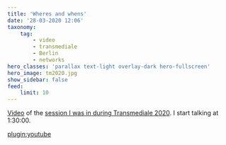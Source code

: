 ```yaml
---
title: 'Wheres and whens'
date: '28-03-2020 12:06'
taxonomy:
    tag:
        - video
        - transmediale
        - Berlin
        - networks
hero_classes: 'parallax text-light overlay-dark hero-fullscreen'
hero_image: tm2020.jpg
show_sidebar: false
feed:
    limit: 10
---
```


[Video](https://youtu.be/9mvGHa0J6MQ?t=5445) of the [session I was in during Transmediale 2020](https://2020.transmediale.de/content/exchange-1-the-wheres-and-whens-of-networks). I start talking at 1:30:00.

[plugin:youtube](https://www.youtube.com/watch?v=9mvGHa0J6MQ)


